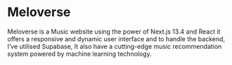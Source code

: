 # Meloverse
Meloverse is a Music website using the power of Next.js 13.4 and React it offers a responsive and dynamic user interface and to handle the backend, I’ve utilised Supabase, It also have a cutting-edge music recommendation system powered by machine learning technology.
